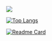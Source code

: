 <picture>
<source 
  srcset="https://github-readme-stats.vercel.app/api?username=carlobortolan&count_private=true&show_icons=true&theme=algolia&hide=contribs"
  media="(prefers-color-scheme: dark)"
/>
<source
  srcset="https://github-readme-stats.vercel.app/api?username=carlobortolan&count_private=true&show_icons=true&hide=contribs"
  media="(prefers-color-scheme: light), (prefers-color-scheme: no-preference)"
/>
<img src="https://github-readme-stats.vercel.app/api?username=carlobortolan&count_private=true&show_icons=true&hide=contribs" />
</picture>

[![Top Langs](https://github-readme-stats.vercel.app/api/top-langs/?username=carlobortolan&layout=compact)](https://github.com/carlobortolan)

[![Readme Card](https://github-readme-stats.vercel.app/api/pin/?username=carlobortolan&repo=haruchat)](https://github.com/carlobortolan/haruchat)
